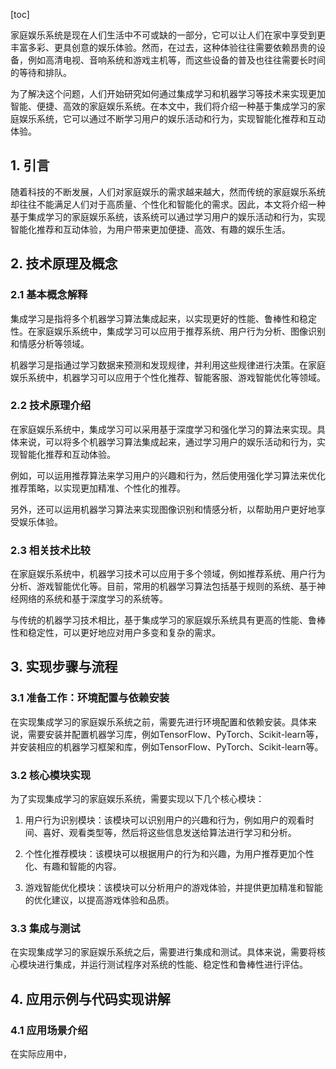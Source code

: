 
[toc]                    
                
                
家庭娱乐系统是现在人们生活中不可或缺的一部分，它可以让人们在家中享受到更丰富多彩、更具创意的娱乐体验。然而，在过去，这种体验往往需要依赖昂贵的设备，例如高清电视、音响系统和游戏主机等，而这些设备的普及也往往需要长时间的等待和排队。

为了解决这个问题，人们开始研究如何通过集成学习和机器学习等技术来实现更加智能、便捷、高效的家庭娱乐系统。在本文中，我们将介绍一种基于集成学习的家庭娱乐系统，它可以通过不断学习用户的娱乐活动和行为，实现智能化推荐和互动体验。

## 1. 引言

随着科技的不断发展，人们对家庭娱乐的需求越来越大，然而传统的家庭娱乐系统却往往不能满足人们对于高质量、个性化和智能化的需求。因此，本文将介绍一种基于集成学习的家庭娱乐系统，该系统可以通过学习用户的娱乐活动和行为，实现智能化推荐和互动体验，为用户带来更加便捷、高效、有趣的娱乐生活。

## 2. 技术原理及概念

### 2.1 基本概念解释

集成学习是指将多个机器学习算法集成起来，以实现更好的性能、鲁棒性和稳定性。在家庭娱乐系统中，集成学习可以应用于推荐系统、用户行为分析、图像识别和情感分析等领域。

机器学习是指通过学习数据来预测和发现规律，并利用这些规律进行决策。在家庭娱乐系统中，机器学习可以应用于个性化推荐、智能客服、游戏智能优化等领域。

### 2.2 技术原理介绍

在家庭娱乐系统中，集成学习可以采用基于深度学习和强化学习的算法来实现。具体来说，可以将多个机器学习算法集成起来，通过学习用户的娱乐活动和行为，实现智能化推荐和互动体验。

例如，可以运用推荐算法来学习用户的兴趣和行为，然后使用强化学习算法来优化推荐策略，以实现更加精准、个性化的推荐。

另外，还可以运用机器学习算法来实现图像识别和情感分析，以帮助用户更好地享受娱乐体验。

### 2.3 相关技术比较

在家庭娱乐系统中，机器学习技术可以应用于多个领域，例如推荐系统、用户行为分析、游戏智能优化等。目前，常用的机器学习算法包括基于规则的系统、基于神经网络的系统和基于深度学习的系统等。

与传统的机器学习技术相比，基于集成学习的家庭娱乐系统具有更高的性能、鲁棒性和稳定性，可以更好地应对用户多变和复杂的需求。

## 3. 实现步骤与流程

### 3.1 准备工作：环境配置与依赖安装

在实现集成学习的家庭娱乐系统之前，需要先进行环境配置和依赖安装。具体来说，需要安装并配置机器学习库，例如TensorFlow、PyTorch、Scikit-learn等，并安装相应的机器学习框架和库，例如TensorFlow、PyTorch、Scikit-learn等。

### 3.2 核心模块实现

为了实现集成学习的家庭娱乐系统，需要实现以下几个核心模块：

1. 用户行为识别模块：该模块可以识别用户的兴趣和行为，例如用户的观看时间、喜好、观看类型等，然后将这些信息发送给算法进行学习和分析。

2. 个性化推荐模块：该模块可以根据用户的行为和兴趣，为用户推荐更加个性化、有趣和智能的内容。

3. 游戏智能优化模块：该模块可以分析用户的游戏体验，并提供更加精准和智能的优化建议，以提高游戏体验和品质。

### 3.3 集成与测试

在实现集成学习的家庭娱乐系统之后，需要进行集成和测试。具体来说，需要将核心模块进行集成，并运行测试程序对系统的性能、稳定性和鲁棒性进行评估。

## 4. 应用示例与代码实现讲解

### 4.1 应用场景介绍

在实际应用中，


